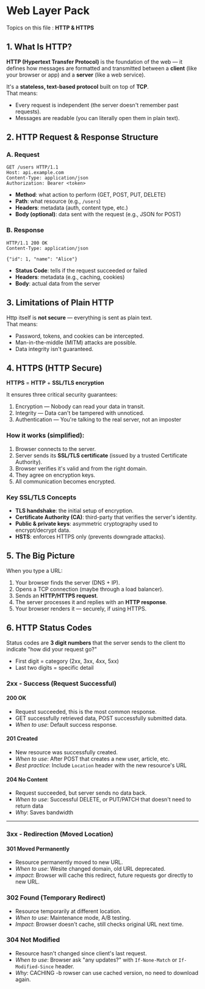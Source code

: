 Web Layer Pack
==================

Topics on this file : **HTTP & HTTPS**

## 1. What Is HTTP?
**HTTP (Hypertext Transfer Protocol)** is the foundation of the web — it defines how messages are formatted and transmitted between a **client** (like your browser or app) and a **server** (like a web service).

It's a **stateless, text-based protocol** built on top of **TCP**.\
That means:
- Every request is independent (the server doesn't remember past requests).
- Messages are readable (you can literally open them in plain text).

## 2. HTTP Request & Response Structure
### A. Request
```http
GET /users HTTP/1.1
Host: api.example.com
Content-Type: application/json
Authorization: Bearer <token>
```
- **Method**: what action to perform (GET, POST, PUT, DELETE) 
- **Path**: what resource (e.g., `/users`)
- **Headers**: metadata (auth, content type, etc.)
- **Body (optional)**: data sent with the request (e.g., JSON for POST)

### B. Response
```http
HTTP/1.1 200 OK
Content-Type: application/json

{"id": 1, "name": "Alice"}
```
- **Status Code**: tells if the request succeeded or failed 
- **Headers**: metadata (e.g., caching, cookies)
- **Body**: actual data from the server

## 3. Limitations of Plain HTTP
Http itself is **not secure** — everything is sent as plain text.\
That means:
- Password, tokens, and cookies can be intercepted.
- Man-in-the-middle (MITM) attacks are possible.
- Data integrity isn't guaranteed.

## 4. HTTPS (HTTP Secure)
**HTTPS** = **HTTP** + **SSL/TLS encryption** 

It ensures three critical security guarantees:
1. Encryption — Nobody can read your data in transit.
2. Integrity — Data can't be tampered with unnoticed.
3. Authentication — You're talking to the real server, not an imposter

### How it works (simplified):
1. Browser connects to the server.
2. Server sends its **SSL/TLS certificate** (issued by a trusted Certificate Authority).
3. Browser verifies it's valid and from the right domain.
4. They agree on encryption keys.
5. All communication becomes encrypted.

### Key SSL/TLS Concepts
- **TLS handshake**: the initial setup of encryption.
- **Certificate Authority (CA)**: third-party that verifies the server's identity.
- **Public & private keys**: asymmetric cryptography used to encrypt/decrypt data.
- **HSTS**: enforces HTTPS only (prevents downgrade attacks).

## 5. The Big Picture
When you type a URL:
1. Your browser finds the server (DNS + IP).
2. Opens a TCP connection (maybe through a load balancer).
3. Sends an **HTTP/HTTPS request**.
4. The server processes it and replies with an **HTTP response**.
5. Your browser renders it — securely, if using HTTPS.

## 6. HTTP Status Codes
Status codes are **3 digit numbers** that the server sends to the client tto indicate "how did your request go?"
- First digit = category (2xx, 3xx, 4xx, 5xx)
- Last two digits = specific detail

### 2xx - Success (Request Successful)
#### 200 OK
- Request succeeded, this is the most common response.
- GET successfully retrieved data, POST successfully submitted data.
- *When to use*: Default success response.
#### 201 Created
- New resource was successfully created.
- *When to use*: After POST that creates a new user, article, etc.
- *Best practice*: Include `Location` header with the new resource's URL
#### 204 No Content
- Request succeeded, but server sends no data back.
- *When to use*: Successful DELETE, or PUT/PATCH that doesn't need to return data
- *Why*: Saves bandwidth
---
### 3xx - Redirection (Moved Location)
#### 301 Moved Permanently
- Resource permanently moved to new URL.
- *When to use*: Wesite changed domain, old URL deprecated.
- *impact*: Browser will cache this redirect, future requests gor directly to new URL.
### 302 Found (Temporary Redirect)
- Resource temporarily at different location.
- *When to use*: Maintenance mode, A/B testing.
- *Impact*: Browser doesn't cache, still checks original URL next time.
### 304 Not Modified
- Resource hasn't changed since client's last request.
- *When to use*: Browser ask "any updates?" with `If-None-Match` or `If-Modified-Since` header.
- *Why*: CACHING -b rowser can use cached version, no need to download again.